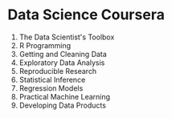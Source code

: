 # Data Science Coursera

1. The Data Scientist's Toolbox
1. R Programming
1. Getting and Cleaning Data
1. Exploratory Data Analysis
1. Reproducible Research
1. Statistical Inference
1. Regression Models
1. Practical Machine Learning
1. Developing Data Products
